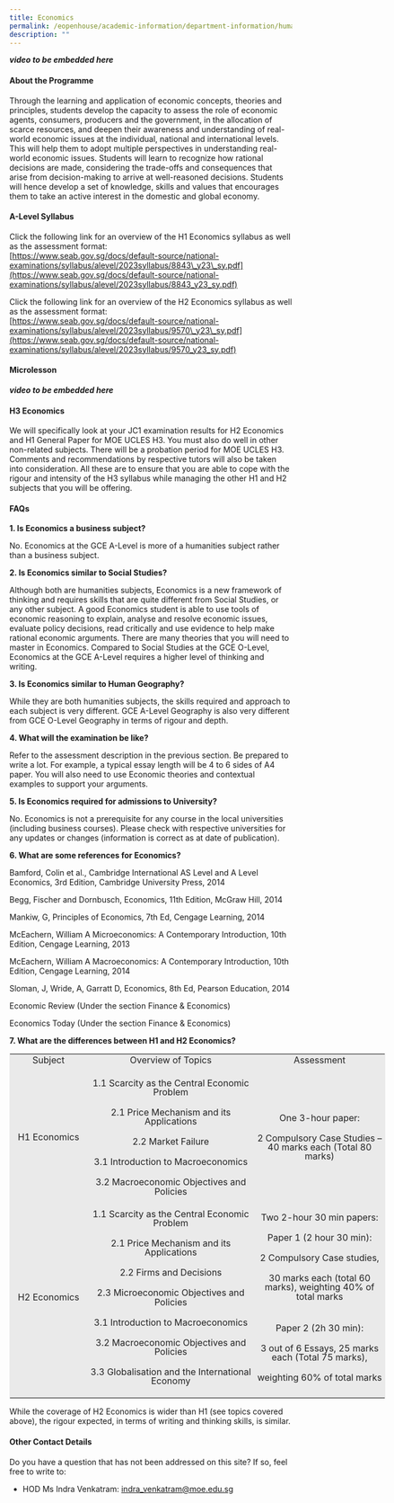 ```yaml
---
title: Economics
permalink: /eopenhouse/academic-information/department-information/humanities/economics/
description: ""
---
```

***video to be embedded here***

#### **About the Programme**

Through the learning and application of economic concepts, theories and principles, students develop the capacity to assess the role of economic agents, consumers, producers and the government, in the allocation of scarce resources, and deepen their awareness and understanding of real-world economic issues at the individual, national and international levels. This will help them to adopt multiple perspectives in understanding real-world economic issues. Students will learn to recognize how rational decisions are made, considering the trade-offs and consequences that arise from decision-making to arrive at well-reasoned decisions. Students will hence develop a set of knowledge, skills and values that encourages them to take an active interest in the domestic and global economy.

#### **A-Level Syllabus**

Click the following link for an overview of the H1 Economics syllabus as well as the assessment format: <br>
[https://www.seab.gov.sg/docs/default-source/national-examinations/syllabus/alevel/2023syllabus/8843\_y23\_sy.pdf](https://www.seab.gov.sg/docs/default-source/national-examinations/syllabus/alevel/2023syllabus/8843_y23_sy.pdf)&nbsp;

  
  

Click the following link for an overview of the H2 Economics syllabus as well as the assessment format: <br>
[https://www.seab.gov.sg/docs/default-source/national-examinations/syllabus/alevel/2023syllabus/9570\_y23\_sy.pdf](https://www.seab.gov.sg/docs/default-source/national-examinations/syllabus/alevel/2023syllabus/9570_y23_sy.pdf)&nbsp;

#### **Microlesson**

***video to be embedded here***

#### **H3 Economics**

We will specifically look at your JC1 examination results for H2 Economics and H1 General Paper for MOE UCLES H3. You must also do well in other non-related subjects. There will be a probation period for MOE UCLES H3. Comments and recommendations by respective tutors will also be taken into consideration. All these are to ensure that you are able to cope with the rigour and intensity of the H3 syllabus while managing the other H1 and H2 subjects that you will be offering.

#### **FAQs**

**1\. Is Economics a business subject?**

No. Economics at the GCE A-Level is more of a humanities subject rather than a business subject.

**2\. Is Economics similar to Social Studies?**

Although both are humanities subjects, Economics is a new framework of thinking and requires skills that are quite different from Social Studies, or any other subject. A good Economics student is able to use tools of economic reasoning to explain, analyse and resolve economic issues, evaluate policy decisions, read critically and use evidence to help make rational economic arguments. There are many theories that you will need to master in Economics. Compared to Social Studies at the GCE O-Level, Economics at the GCE A-Level requires a higher level of thinking and writing.

**3\. Is Economics similar to Human Geography?**

While they are both humanities subjects, the skills required and approach to each subject is very different. GCE A-Level Geography is also very different from GCE O-Level Geography in terms of rigour and depth.

**4\. What will the examination be like?**

Refer to the assessment description in the previous section. Be prepared to write a lot. For example, a typical essay length will be 4 to 6 sides of A4 paper. You will also need to use Economic theories and contextual examples to support your arguments.

**5\. Is Economics required for admissions to University?**

No. Economics is not a prerequisite for any course in the local universities (including business courses). Please check with respective universities for any updates or changes (information is correct as at date of publication).

**6\. What are some references for Economics?**

Bamford, Colin et al., Cambridge International AS Level and A Level Economics, 3rd Edition, Cambridge University Press, 2014

Begg, Fischer and Dornbusch, Economics, 11th Edition, McGraw Hill, 2014

Mankiw, G, Principles of Economics, 7th Ed, Cengage Learning, 2014

McEachern, William A Microeconomics: A Contemporary Introduction, 10th Edition, Cengage Learning, 2013

McEachern, William A Macroeconomics: A Contemporary Introduction, 10th Edition, Cengage Learning, 2014

Sloman, J, Wride, A, Garratt D, Economics, 8th Ed, Pearson Education, 2014

Economic Review (Under the section Finance &amp; Economics)

Economics Today (Under the section Finance &amp; Economics)

  

**7\. What are the differences between H1 and H2 Economics?**

<table style="margin: 0px; outline: 0px; padding: 0px; border: 1px solid rgb(234, 234, 234); width: 670px;" class="iveo_table ives_tab_1"><colgroup style="margin: 0px; outline: 0px; padding: 0px;" class=""><col style="margin: 0px; outline: 0px; padding: 0px;" class="" width="55"><col style="margin: 0px; outline: 0px; padding: 0px;" class="" width="168"><col style="margin: 0px; outline: 0px; padding: 0px;" class="" width="130"></colgroup><tbody style="margin: 0px; outline: 0px; padding: 0px;" class=""><tr style="margin: 0px; outline: 0px; padding: 0px;" class=""><td style="margin: 0px; outline: 0px; padding: 2px; text-align: center; background-color: rgb(234, 234, 234); color: rgb(34, 34, 34); width: 134px;" class=""><p style="margin: 0px 0px 20px; outline: 0px; padding: 0px; line-height: 2;" class="" dir="ltr"><span style="margin: 0px; outline: 0px; padding: 0px; line-height: 16.1333px;" class="">Subject</span></p></td><td style="margin: 0px; outline: 0px; padding: 2px; text-align: center; background-color: rgb(234, 234, 234); color: rgb(34, 34, 34); width: 297px;" class=""><p style="margin: 0px 0px 20px; outline: 0px; padding: 0px; line-height: 2;" class="" dir="ltr"><span style="margin: 0px; outline: 0px; padding: 0px; line-height: 16.1333px;" class="">Overview of Topics</span></p></td><td style="margin: 0px; outline: 0px; padding: 2px; text-align: center; background-color: rgb(234, 234, 234); color: rgb(34, 34, 34); width: 230px;" class=""><p style="margin: 0px 0px 20px; outline: 0px; padding: 0px; line-height: 2;" class="" dir="ltr"><span style="margin: 0px; outline: 0px; padding: 0px; line-height: 16.1333px;" class="">Assessment</span></p></td></tr><tr style="margin: 0px; outline: 0px; padding: 0px;" class=""><td style="margin: 0px; outline: 0px; padding: 2px; text-align: center; background-color: rgb(234, 234, 234); color: rgb(34, 34, 34);" class=""><p style="margin: 0px 0px 20px; outline: 0px; padding: 0px; line-height: 2;" class="" dir="ltr"><span style="margin: 0px; outline: 0px; padding: 0px; line-height: 16.1333px;" class="">H1 Economics</span></p></td><td style="margin: 0px; outline: 0px; padding: 2px; text-align: center; background-color: rgb(234, 234, 234); color: rgb(34, 34, 34);" class=""><p style="margin: 0px 0px 20px; outline: 0px; padding: 0px; line-height: 2;" class="" dir="ltr"><span style="margin: 0px; outline: 0px; padding: 0px; line-height: 16.1333px;" class="">1.1 Scarcity as the Central Economic Problem</span></p><p style="margin: 0px 0px 20px; outline: 0px; padding: 0px; line-height: 2;" class="" dir="ltr"><span style="margin: 0px; outline: 0px; padding: 0px; line-height: 16.1333px;" class="">2.1 Price Mechanism and its Applications</span></p><p style="margin: 0px 0px 20px; outline: 0px; padding: 0px; line-height: 2;" class="" dir="ltr"><span style="margin: 0px; outline: 0px; padding: 0px; line-height: 16.1333px;" class="">2.2 Market Failure</span></p><p style="margin: 0px 0px 20px; outline: 0px; padding: 0px; line-height: 2;" class="" dir="ltr"><span style="margin: 0px; outline: 0px; padding: 0px; line-height: 16.1333px;" class="">3.1 Introduction to Macroeconomics</span></p><p style="margin: 0px 0px 20px; outline: 0px; padding: 0px; line-height: 2;" class="" dir="ltr"><span style="margin: 0px; outline: 0px; padding: 0px; line-height: 16.1333px;" class="">3.2 Macroeconomic Objectives and Policies</span></p></td><td style="margin: 0px; outline: 0px; padding: 2px; text-align: center; background-color: rgb(234, 234, 234); color: rgb(34, 34, 34);" class=""><p style="margin: 0px 0px 20px; outline: 0px; padding: 0px; line-height: 2;" class="" dir="ltr"><span style="margin: 0px; outline: 0px; padding: 0px; line-height: 16.1333px;" class="">One 3-hour paper:</span></p><p style="margin: 0px 0px 20px; outline: 0px; padding: 0px; line-height: 2;" class="" dir="ltr"><span style="margin: 0px; outline: 0px; padding: 0px; line-height: 16.1333px;" class="">2 Compulsory Case Studies – 40 marks each (Total 80 marks)</span></p></td></tr><tr style="margin: 0px; outline: 0px; padding: 0px;" class=""><td style="margin: 0px; outline: 0px; padding: 2px; text-align: center; background-color: rgb(234, 234, 234); color: rgb(34, 34, 34);" class=""><p style="margin: 0px 0px 20px; outline: 0px; padding: 0px; line-height: 2;" class="" dir="ltr"><span style="margin: 0px; outline: 0px; padding: 0px; line-height: 16.1333px;" class="">H2 Economics</span></p></td><td style="margin: 0px; outline: 0px; padding: 2px; text-align: center; background-color: rgb(234, 234, 234); color: rgb(34, 34, 34);" class=""><p style="margin: 0px 0px 20px; outline: 0px; padding: 0px; line-height: 2;" class="" dir="ltr"><span style="margin: 0px; outline: 0px; padding: 0px; line-height: 16.1333px;" class="">1.1 Scarcity as the Central Economic Problem</span></p><p style="margin: 0px 0px 20px; outline: 0px; padding: 0px; line-height: 2;" class="" dir="ltr"><span style="margin: 0px; outline: 0px; padding: 0px; line-height: 16.1333px;" class="">2.1 Price Mechanism and its Applications</span></p><p style="margin: 0px 0px 20px; outline: 0px; padding: 0px; line-height: 2;" class="" dir="ltr"><span style="margin: 0px; outline: 0px; padding: 0px; line-height: 16.1333px;" class="">2.2 Firms and Decisions</span></p><p style="margin: 0px 0px 20px; outline: 0px; padding: 0px; line-height: 2;" class="" dir="ltr"><span style="margin: 0px; outline: 0px; padding: 0px; line-height: 16.1333px;" class="">2.3 Microeconomic Objectives and Policies</span></p><p style="margin: 0px 0px 20px; outline: 0px; padding: 0px; line-height: 2;" class="" dir="ltr"><span style="margin: 0px; outline: 0px; padding: 0px; line-height: 16.1333px;" class="">3.1 Introduction to Macroeconomics</span></p><p style="margin: 0px 0px 20px; outline: 0px; padding: 0px; line-height: 2;" class="" dir="ltr"><span style="margin: 0px; outline: 0px; padding: 0px; line-height: 16.1333px;" class="">3.2 Macroeconomic Objectives and Policies</span></p><p style="margin: 0px 0px 20px; outline: 0px; padding: 0px; line-height: 2;" class="" dir="ltr"><span style="margin: 0px; outline: 0px; padding: 0px; line-height: 16.1333px;" class="">3.3 Globalisation and the International Economy</span></p></td><td style="margin: 0px; outline: 0px; padding: 2px; text-align: center; background-color: rgb(234, 234, 234); color: rgb(34, 34, 34);" class=""><p style="margin: 0px 0px 20px; outline: 0px; padding: 0px; line-height: 2;" class="" dir="ltr"><span style="margin: 0px; outline: 0px; padding: 0px; line-height: 16.1333px;" class="">Two 2-hour 30 min papers:</span></p><p style="margin: 0px 0px 20px; outline: 0px; padding: 0px; line-height: 2;" class="" dir="ltr"><span style="margin: 0px; outline: 0px; padding: 0px; line-height: 16.1333px;" class="">Paper 1 (2 hour 30 min)</span><span style="margin: 0px; outline: 0px; padding: 0px; line-height: 16.1333px;" class="">:</span></p><p style="margin: 0px 0px 20px; outline: 0px; padding: 0px; line-height: 2;" class="" dir="ltr"><span style="margin: 0px; outline: 0px; padding: 0px; line-height: 16.1333px;" class="">2 Compulsory Case studies,</span></p><p style="margin: 0px 0px 20px; outline: 0px; padding: 0px; line-height: 2;" class="" dir="ltr"><span style="margin: 0px; outline: 0px; padding: 0px; line-height: 16.1333px;" class="">30 marks each (total 60 marks), weighting 40% of total marks</span></p><br style="margin: 0px; outline: 0px; padding: 0px;" class=""><p style="margin: 0px 0px 20px; outline: 0px; padding: 0px; line-height: 2;" class="" dir="ltr"><span style="margin: 0px; outline: 0px; padding: 0px; line-height: 16.1333px;" class="">Paper 2 (2h 30 min)</span><span style="margin: 0px; outline: 0px; padding: 0px; line-height: 16.1333px;" class="">:</span></p><p style="margin: 0px 0px 20px; outline: 0px; padding: 0px; line-height: 2;" class="" dir="ltr"><span style="margin: 0px; outline: 0px; padding: 0px; line-height: 16.1333px;" class="">3 out of 6 Essays, 25 marks each (Total 75 marks),</span></p><p style="margin: 0px 0px 20px; outline: 0px; padding: 0px; line-height: 2;" class="" dir="ltr"><span style="margin: 0px; outline: 0px; padding: 0px; line-height: 16.1333px;" class="">weighting 60% of total marks</span></p></td></tr></tbody></table>

While the coverage of H2 Economics is wider than H1 (see topics covered above), the rigour expected, in terms of writing and thinking skills, is similar.

#### **Other Contact Details**

Do you have a question that has not been addressed on this site? If so, feel free to write to:

*   HOD Ms Indra Venkatram: [indra\_venkatram@moe.edu.sg](mailto:indra_venkatram@moe.edu.sg)